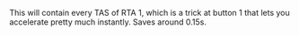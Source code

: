 This will contain every TAS of RTA 1, which is a trick at button 1 that lets you accelerate pretty much instantly.
Saves around 0.15s.
